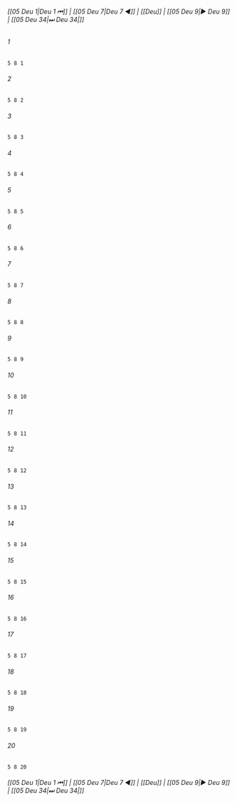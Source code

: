 
###### [[05 Deu 1|Deu 1 ⏮]] | [[05 Deu 7|Deu 7 ◀]] | [[Deu]] | [[05 Deu 9|▶ Deu 9]] | [[05 Deu 34|⏭ Deu 34|]]

###### 1
``` verse
5 8 1 
```
###### 2
``` verse
5 8 2 
```
###### 3
``` verse
5 8 3 
```
###### 4
``` verse
5 8 4 
```
###### 5
``` verse
5 8 5 
```
###### 6
``` verse
5 8 6 
```
###### 7
``` verse
5 8 7 
```
###### 8
``` verse
5 8 8 
```
###### 9
``` verse
5 8 9 
```
###### 10
``` verse
5 8 10 
```
###### 11
``` verse
5 8 11 
```
###### 12
``` verse
5 8 12 
```
###### 13
``` verse
5 8 13 
```
###### 14
``` verse
5 8 14 
```
###### 15
``` verse
5 8 15 
```
###### 16
``` verse
5 8 16 
```
###### 17
``` verse
5 8 17 
```
###### 18
``` verse
5 8 18 
```
###### 19
``` verse
5 8 19 
```
###### 20
``` verse
5 8 20 
```

###### [[05 Deu 1|Deu 1 ⏮]] | [[05 Deu 7|Deu 7 ◀]] | [[Deu]] | [[05 Deu 9|▶ Deu 9]] | [[05 Deu 34|⏭ Deu 34|]]

